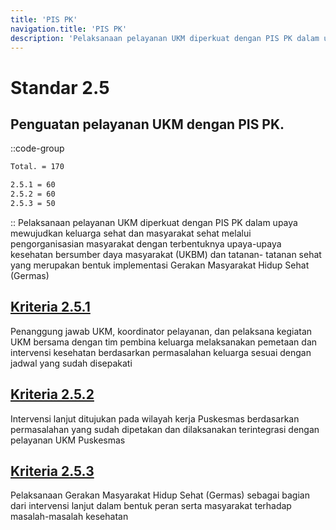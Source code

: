 ```yaml
---
title: 'PIS PK'
navigation.title: 'PIS PK'
description: 'Pelaksanaan pelayanan UKM diperkuat dengan PIS PK dalam upaya mewujudkan keluarga sehat dan masyarakat sehat melalui pengorganisasian masyarakat dengan terbentuknya upaya-upaya kesehatan bersumber daya masyarakat (UKBM) dan tatanan- tatanan sehat yang merupakan bentuk implementasi Gerakan Masyarakat Hidup Sehat (Germas)'
---
```


# Standar 2.5
## Penguatan pelayanan UKM dengan PIS PK. 
::code-group
```bash [Nilai]
Total. = 170
```
```bash [Kriteria]
2.5.1 = 60
2.5.2 = 60
2.5.3 = 50
```
::
Pelaksanaan pelayanan UKM diperkuat dengan PIS PK dalam upaya mewujudkan keluarga sehat dan masyarakat sehat melalui pengorganisasian masyarakat dengan terbentuknya upaya-upaya kesehatan bersumber daya masyarakat (UKBM) dan tatanan- tatanan sehat yang merupakan bentuk implementasi Gerakan Masyarakat Hidup Sehat (Germas) 

## [Kriteria 2.5.1 ](/2/5/1)
Penanggung jawab UKM, koordinator pelayanan, dan pelaksana kegiatan UKM bersama dengan tim pembina keluarga melaksanakan pemetaan dan intervensi kesehatan berdasarkan permasalahan keluarga sesuai dengan jadwal yang sudah disepakati 

## [Kriteria 2.5.2 ](/2/5/2)
Intervensi lanjut ditujukan pada wilayah kerja Puskesmas berdasarkan permasalahan yang sudah dipetakan dan dilaksanakan terintegrasi dengan pelayanan UKM Puskesmas 

## [Kriteria 2.5.3 ](/2/5/3)
Pelaksanaan Gerakan Masyarakat Hidup Sehat (Germas) sebagai bagian dari intervensi lanjut dalam bentuk peran serta masyarakat terhadap masalah-masalah kesehatan 
